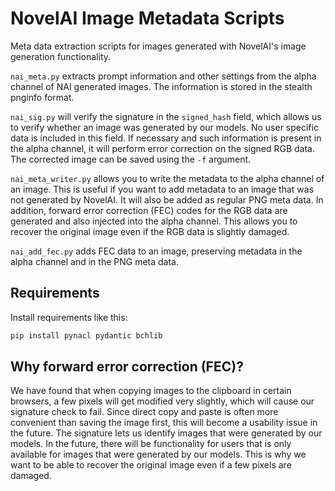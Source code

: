 # NovelAI Image Metadata Scripts

Meta data extraction scripts for images generated with NovelAI's image generation functionality.

`nai_meta.py` extracts prompt information and other settings from the alpha channel of NAI generated images. The information is stored in the stealth pnginfo format.

`nai_sig.py` will verify the signature in the `signed_hash` field, which allows us to verify whether an image was generated by our models. No user specific data is included in this field. If necessary and such information is present in the alpha channel, it will perform error correction on the signed RGB data. The corrected image can be saved using the `-f` argument.

`nai_meta_writer.py` allows you to write the metadata to the alpha channel of an image. This is useful if you want to add metadata to an image that was not generated by NovelAI. It will also be added as regular PNG meta data. In addition, forward error correction (FEC) codes for the RGB data are generated and also injected into the alpha channel. This allows you to recover the original image even if the RGB data is slightly damaged.

`nai_add_fec.py` adds FEC data to an image, preserving metadata in the alpha channel and in the PNG meta data.

## Requirements

Install requirements like this:

```bash
pip install pynacl pydantic bchlib
```

## Why forward error correction (FEC)?

We have found that when copying images to the clipboard in certain browsers, a few pixels will get modified very slightly, which will cause our signature check to fail. Since direct copy and paste is often more convenient than saving the image first, this will become a usability issue in the future. The signature lets us identify images that were generated by our models. In the future, there will be functionality for users that is only available for images that were generated by our models. This is why we want to be able to recover the original image even if a few pixels are damaged.